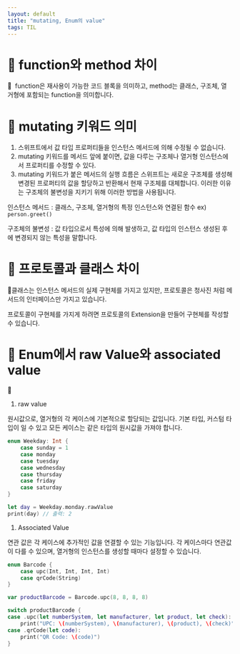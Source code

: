 ```yaml
---
layout: default
title: "mutating, Enum의 value"
tags: TIL
---
```


# 🤔 function와 method 차이

🎯  function은 재사용이 가능한 코드 블록을 의미하고, method는 클래스, 구조체, 열거형에 포함되는 function을 의미합니다.

# 🤔 mutating 키워드 의미

1. 스위프트에서 값 타입 프로퍼티들을 인스턴스 메서드에 의해 수정될 수 없습니다.
2. mutating 키워드를 메서드 앞에 붙이면, 값을 다루는  구조체나 열거형 인스턴스에서 프로퍼티를 수정할 수 있다.
3. mutating 키워드가 붙은 메서드의 실행 흐름은 스위프트는 새로운 구조체를 생성해 변경된 프로퍼티의 값을 할당하고 반환해서 현재 구조체를 대체합니다. 이러한 이유는 구조체의 불변성을 지키기 위해 이러한 방법을 사용됩니다.

인스턴스 메서드 : 클래스, 구조체, 열거형의 특정 인스턴스와 연결된 함수 ex)  `person.greet()`

구조체의 불변성 : 값 타입으로서 특성에 의해 발생하고, 값 타입의 인스턴스 생성된 후에 변경되지 않는 특성을 말합니다.

# 🤔 프로토콜과 클래스 차이

🎯클래스는 인스턴스 메서드의 실제 구현체를 가지고 있지만, 프로토콜은 청사진 처럼 메서드의 인터페이스만 가지고 있습니다. 

프로토콜이 구현체를 가지게 하려면 프로토콜의 Extension을 만들어 구현체를 작성할 수 있습니다.

# 🤔 Enum에서 raw Value와 associated value

🎯

1. raw value

 원시값으로, 열거형의 각 케이스에 기본적으로 할당되는 값입니다. 기본 타입, 커스텀 타입이 일 수 있고 모든 케이스는 같은 타입의 원시값을 가져야 합니다.

```swift
enum Weekday: Int {
    case sunday = 1
    case monday
    case tuesday
    case wednesday
    case thursday
    case friday
    case saturday
}

let day = Weekday.monday.rawValue
print(day) // 출력: 2
```

1. Associated Value

연관 값은 각 케이스에 추가적인 값을 연결할 수 있는 기능입니다. 각 케이스마다 연관값이 다를 수 있으며, 열거형의 인스턴스를 생성할 때마다 설정할 수 있습니다.

```swift
enum Barcode {
    case upc(Int, Int, Int, Int)
    case qrCode(String)
}

var productBarcode = Barcode.upc(8, 8, 8, 8)

switch productBarcode {
case .upc(let numberSystem, let manufacturer, let product, let check):
    print("UPC: \(numberSystem), \(manufacturer), \(product), \(check)")
case .qrCode(let code):
    print("QR Code: \(code)")
}
```
